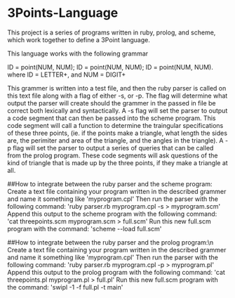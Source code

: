 # 3Points-Language
This project is a series of programs written in ruby, prolog, and scheme, which work together to define a 3Point language.

This language works with the following grammar

ID = point(NUM, NUM); ID = point(NUM, NUM); ID = point(NUM, NUM).
where ID = LETTER+, and NUM = DIGIT+

This grammer is written into a test file, and then the ruby parser is called on this text file along with a flag of either -s, or -p. The flag will determine what output the parser will create should the grammer in the passed in file be correct both lexically and syntactically. A -s flag will set the parser to output a code segment that can then be passed into the scheme program. This code segment will call a function to determine the traingular specifications of these three points, (ie. if the points make a triangle, what length the sides are, the perimiter and area of the triangle, and the angles in the triangle). A -p flag will set the parser to output a series of queries that can be called from the prolog program. These code segments will ask questions of the kind of triangle that is made up by the three points, if they make a triangle at all.

##How to integrate between the ruby parser and the scheme program:
Create a text file containing your program written in the described grammer and name it something like 'myprogram.cpl'
Then run the parser with the following command: 'ruby parser.rb myprogram.cpl -s > myprogram.scm'
Append this output to the scheme program with the following command: 'cat threepoints.scm myprogram.scm > full.scm'
Run this new full.scm program with the command: 'scheme --load full.scm'

##How to integrate between the ruby parser and the prolog program:\n
Create a text file containing your program written in the described grammer and name it something like 'myprogram.cpl'
Then run the parser with the following command: 'ruby parser.rb myprogram.cpl -p > myprogram.pl'
Append this output to the prolog program with the following command: 'cat threepoints.pl myprogram.pl > full.pl'
Run this new full.scm program with the command: 'swipl -1 -f full.pl -t main'
